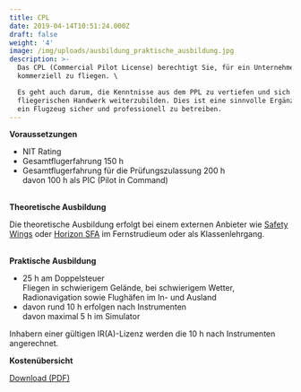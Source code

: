 ```yaml
---
title: CPL
date: 2019-04-14T10:51:24.000Z
draft: false
weight: '4'
image: /img/uploads/ausbildung_praktische_ausbildung.jpg
description: >-
  Das CPL (Commercial Pilot License) berechtigt Sie, für ein Unternehmen
  kommerziell zu fliegen. \

  Es geht auch darum, die Kenntnisse aus dem PPL zu vertiefen und sich im
  fliegerischen Handwerk weiterzubilden. Dies ist eine sinnvolle Ergänzung, um
  ein Flugzeug sicher und professionell zu betreiben.
---
```

**Voraussetzungen**

* NIT Rating
* Gesamtflugerfahrung 150 h
* Gesamtflugerfahrung für die Prüfungszulassung 200 h\
  davon 100 h als PIC (Pilot in Command)

\
**Theoretische Ausbildung**

Die theoretische Ausbildung erfolgt bei einem externen Anbieter wie [Safety Wings](https://www.safetywings.ch/) oder [Horizon SFA](https://www.horizon-sfa.ch/de) im Fernstrudieum oder als Klassenlehrgang.

\
**Praktische Ausbildung**

* 25 h am Doppelsteuer\
  Fliegen in schwierigem Gelände, bei schwierigem Wetter, Radionavigation sowie Flughäfen im In- und Ausland
* davon rund 10 h erfolgen nach Instrumenten\
  davon maximal 5 h im Simulator 

Inhabern einer gültigen IR(A)-Lizenz werden die 10 h nach Instrumenten angerechnet. 

**Kostenübersicht**

[Download (PDF)](pdf)
